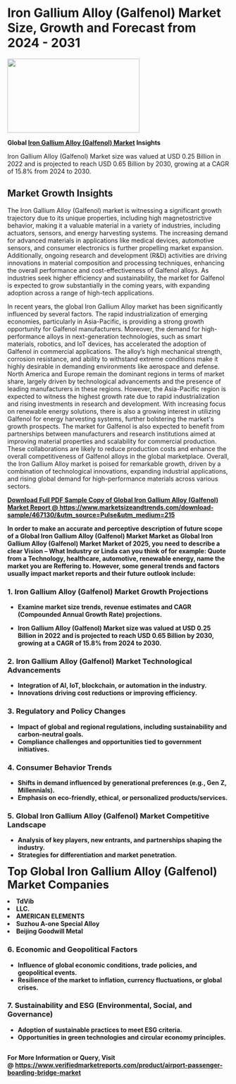 <H1>Iron Gallium Alloy (Galfenol) Market Size, Growth and Forecast from 2024 - 2031</H1><img class="aligncenter size-medium wp-image-584254" src="https://thirdeyenews.in/wp-content/uploads/2024/09/Global-Market-Research-300x168.jpeg" alt="" width="300" height="168" /><p><strong>Global&nbsp;<a href="https://www.marketsizeandtrends.com/download-sample/467130/&amp;utm_source=Pulse&amp;utm_medium=215">Iron Gallium Alloy (Galfenol) Market</a> Insights</strong></p><p>Iron Gallium Alloy (Galfenol) Market size was valued at USD 0.25 Billion in 2022 and is projected to reach USD 0.65 Billion by 2030, growing at a CAGR of 15.8% from 2024 to 2030.</p><p><h2>Market Growth Insights</h2> <p>The Iron Gallium Alloy (Galfenol) market is witnessing a significant growth trajectory due to its unique properties, including high magnetostrictive behavior, making it a valuable material in a variety of industries, including actuators, sensors, and energy harvesting systems. The increasing demand for advanced materials in applications like medical devices, automotive sensors, and consumer electronics is further propelling market expansion. Additionally, ongoing research and development (R&D) activities are driving innovations in material composition and processing techniques, enhancing the overall performance and cost-effectiveness of Galfenol alloys. As industries seek higher efficiency and sustainability, the market for Galfenol is expected to grow substantially in the coming years, with expanding adoption across a range of high-tech applications.</p> <p><strong><a href="#"></a></strong></p> <p>In recent years, the global Iron Gallium Alloy market has been significantly influenced by several factors. The rapid industrialization of emerging economies, particularly in Asia-Pacific, is providing a strong growth opportunity for Galfenol manufacturers. Moreover, the demand for high-performance alloys in next-generation technologies, such as smart materials, robotics, and IoT devices, has accelerated the adoption of Galfenol in commercial applications. The alloy’s high mechanical strength, corrosion resistance, and ability to withstand extreme conditions make it highly desirable in demanding environments like aerospace and defense. North America and Europe remain the dominant regions in terms of market share, largely driven by technological advancements and the presence of leading manufacturers in these regions. However, the Asia-Pacific region is expected to witness the highest growth rate due to rapid industrialization and rising investments in research and development. With increasing focus on renewable energy solutions, there is also a growing interest in utilizing Galfenol for energy harvesting systems, further bolstering the market's growth prospects. The market for Galfenol is also expected to benefit from partnerships between manufacturers and research institutions aimed at improving material properties and scalability for commercial production. These collaborations are likely to reduce production costs and enhance the overall competitiveness of Galfenol alloys in the global marketplace. Overall, the Iron Gallium Alloy market is poised for remarkable growth, driven by a combination of technological innovations, expanding industrial applications, and rising global demand for high-performance materials across various sectors.</p> <p><strong><a href="#"></p><p><span class=""><strong>Download Full PDF Sample Copy of Global Iron Gallium Alloy (Galfenol) Market Report</strong> @ <a href="https://www.marketsizeandtrends.com/download-sample/467130/&amp;utm_source=Pulse&amp;utm_medium=215" target="_blank">https://www.marketsizeandtrends.com/download-sample/467130/&amp;utm_source=Pulse&amp;utm_medium=215</a></span></p><p>In order to make an accurate and perceptive description of future scope of a Global&nbsp;Iron Gallium Alloy (Galfenol) Market Market as Global&nbsp;Iron Gallium Alloy (Galfenol) Market Market of 2025, you need to describe a clear Vision &ndash; What Industry or Linda can you think of for example: Quote from a Technology, healthcare, automotive, renewable energy, name the market you are Reffering to. However, some general trends and factors usually impact market reports and their future outlook include:</p><h3>1.&nbsp;<strong>Iron Gallium Alloy (Galfenol) Market Growth Projections</strong></h3><ul><li>Examine market size trends, revenue estimates and CAGR (Compounded Annual Growth Rate) projections.</li><li><p>Iron Gallium Alloy (Galfenol) Market size was valued at USD 0.25 Billion in 2022 and is projected to reach USD 0.65 Billion by 2030, growing at a CAGR of 15.8% from 2024 to 2030.</p></li></ul><h3>2.&nbsp;<strong>Iron Gallium Alloy (Galfenol) Market Technological Advancements</strong></h3><ul><li>Integration of AI, IoT, blockchain, or automation in the industry.</li><li>Innovations driving cost reductions or improving efficiency.</li></ul><h3>3.&nbsp;<strong>Regulatory and Policy Changes</strong></h3><ul><li>Impact of global and regional regulations, including sustainability and carbon-neutral goals.</li><li>Compliance challenges and opportunities tied to government initiatives.</li></ul><h3>4.&nbsp;<strong>Consumer Behavior Trends</strong></h3><ul><li>Shifts in demand influenced by generational preferences (e.g., Gen Z, Millennials).</li><li>Emphasis on eco-friendly, ethical, or personalized products/services.</li></ul><h3>5.&nbsp;<strong>Global Iron Gallium Alloy (Galfenol) Market Competitive Landscape</strong></h3><ul><li>Analysis of key players, new entrants, and partnerships shaping the industry.</li><li>Strategies for differentiation and market penetration.</li></ul><p data-pm-slice="1 1 []"><span style="color: inherit; font-family: inherit; font-size: 25px;">Top Global Iron Gallium Alloy (Galfenol) Market Companies</span></p><div class="" data-test-id=""><p><li>TdVib</li><li> LLC.</li><li> AMERICAN ELEMENTS</li><li> Suzhou A-one Special Alloy</li><li> Beijing Goodwill Metal</li></p></div><h3>6.&nbsp;<strong>Economic and Geopolitical Factors</strong></h3><ul><li>Influence of global economic conditions, trade policies, and geopolitical events.</li><li>Resilience of the market to inflation, currency fluctuations, or global crises.</li></ul><h3>7.&nbsp;<strong>Sustainability and ESG (Environmental, Social, and Governance)</strong></h3><ul><li>Adoption of sustainable practices to meet ESG criteria.</li><li>Opportunities in green technologies and circular economy principles.</li></ul><h2><strong style="font-size: 14px;">For More Information or Query, Visit @&nbsp;</strong><a style="background-color: #ffffff; font-size: 14px;" href="https://www.marketsizeandtrends.com/report/iron-gallium-alloy-galfenol-market/" target="_blank">https://www.verifiedmarketreports.com/product/airport-passenger-boarding-bridge-market</a></h2>
